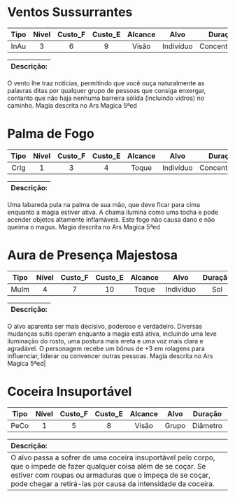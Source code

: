 # Ventos Sussurrantes 
Tipo   | Nível | Custo_F | Custo_E | Alcance |    Alvo   |    Duração    | Dano
:----: | :---: | :---:   | :---:   | :---:   | :------:  | :-----------: | :---:
InAu   |  3    |   6     |   9     |  Visão  | Indivíduo | Concentração  |  NA 

**Descrição:** |
:-------------------------------------------------------------------|
O vento lhe traz notícias, permitindo que você ouça naturalmente as palavras ditas por qualquer grupo de pessoas que consiga enxergar, contanto que não haja nenhuma barreira sólida (incluindo vidros) no caminho.
Magia descrita no Ars Magica 5ªed

# Palma de Fogo
Tipo   | Nível | Custo_F | Custo_E | Alcance |    Alvo   |    Duração    | Dano
:----: | :---: | :---:   | :---:   | :---:   | :------:  | :-----------: | :---:
CrIg   |  1    |   3     |   4     |  Toque  | Indivíduo | Concentração  |  NA 

**Descrição:** |
:-------------------------------------------------------------------|
Uma labareda pula na palma de sua mão, que deve ficar para cima enquanto a magia estiver ativa. A chama ilumina como uma tocha e pode acender objetos altamente inflamáveis. Este fogo não causa dano e não queima o magus.
Magia descrita no Ars Magica 5ªed

# Aura de Presença Majestosa
Tipo   | Nível | Custo_F | Custo_E | Alcance |    Alvo   |    Duração    | Dano
:----: | :---: | :---:   | :---:   | :---:   | :------:  | :-----------: | :---:
MuIm   |  4    |   7     |   10    |  Toque  | Indivíduo |      Sol      |  NA 

**Descrição:** |
:-------------------------------------------------------------------|
O alvo aparenta ser mais decisivo, poderoso e verdadeiro. Diversas mudanças sutis operam enquanto a magia está ativa, incluindo uma leve iluminação do rosto, uma postura mais ereta e uma voz mais clara e agradável. O personagem recebe um bônus de +3 em rolagens para influenciar, liderar ou convencer outras pessoas.
Magia descrita no Ars Magica 5ªed|

# Coceira Insuportável
Tipo   | Nível | Custo_F | Custo_E | Alcance |    Alvo   |    Duração    | Dano
:----: | :---: | :---:   | :---:   | :---:   | :------:  | :-----------: | :---:
PeCo   |  1    |   5     |   8     |  Visão  |   Grupo   |    Diâmetro   |  NA 

**Descrição:** |
:-------------------------------------------------------------------|
O alvo passa a sofrer de uma coceira insuportável pelo corpo, que o impede de fazer qualquer coisa além de se coçar. Se estiver com roupas ou armaduras que o impeça de se coçar, pode chegar a retirá-las por causa da intensidade da coceira.|




